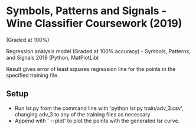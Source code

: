# Symbols, Patterns and Signals - Wine Classifier Coursework (2019)
(Graded at 100%)

Regression analysis model (Graded at 100% accuracy) - Symbols, Patterns, and Signals 2019 (Python, MatPlotLib)

Result gives error of least squares regression line for the points in the specified training file.

## Setup
* Run lsr.py from the command line with 'python lsr.py train/adv_3.csv', changing adv_3 to any of the training files as necessary
* Append with ' --plot' to plot the points with the generated lsr curve.
